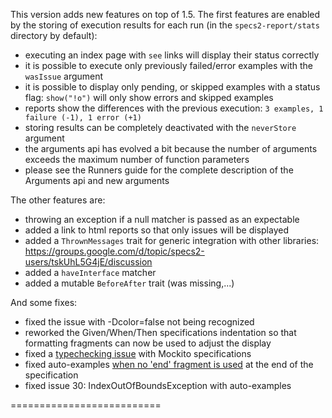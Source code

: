 This version adds new features on top of 1.5. The first features are enabled by the storing of execution results for each run (in the `specs2-report/stats` directory by default):

 * executing an index page with `see` links will display their status correctly
 * it is possible to execute only previously failed/error examples with the `wasIssue` argument
 * it is possible to display only pending, or skipped examples with a status flag: `show("!o")` will only show errors and skipped examples
 * reports show the differences with the previous execution: `3 examples, 1 failure (-1), 1 error (+1)`
 * storing results can be completely deactivated with the `neverStore` argument
 * the arguments api has evolved a bit because the number of arguments exceeds the maximum number of function parameters
 * please see the Runners guide for the complete description of the Arguments api and new arguments

The other features are:
 
 * throwing an exception if a null matcher is passed as an expectable
 * added a link to html reports so that only issues will be displayed
 * added a `ThrownMessages` trait for generic integration with other libraries: https://groups.google.com/d/topic/specs2-users/tskUhL5G4jE/discussion
 * added a `haveInterface` matcher
 * added a mutable `BeforeAfter` trait (was missing,...)
  
And some fixes:

 * fixed the issue with -Dcolor=false not being recognized
 * reworked the Given/When/Then specifications indentation so that formatting fragments can now be used to adjust the display
 * fixed a [typechecking issue](https://groups.google.com/d/topic/specs2-users/mYyGuvBYMwI/discussion) with Mockito specifications
 * fixed auto-examples [when no 'end' fragment is used](https://groups.google.com/d/topic/specs2-users/mEpVvVSSqHA/discussion) at the end of the specification 
 * fixed issue 30: IndexOutOfBoundsException with auto-examples
 
 ==========================